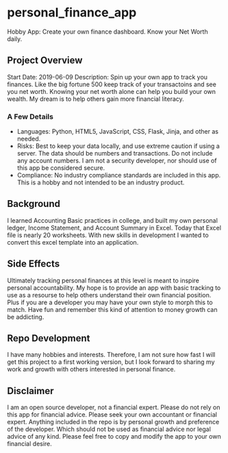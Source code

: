 # personal_finance_app
Hobby App:  Create your own finance dashboard.  Know your Net Worth daily.

## Project Overview
Start Date: 2019-06-09
Description:  Spin up your own app to track you finances.  Like the big fortune 500 keep track of your transactoins and see you net worth.  Knowing your net worth alone can help you build your own wealth.  My dream is to help others gain more financial literacy.

### A Few Details
- Languages:  Python, HTML5, JavaScript, CSS, Flask, Jinja, and other as needed.
- Risks:  Best to keep your data locally, and use extreme caution if using a server.  The data should be numbers and transactions.  Do not include any account numbers.  I am not a security developer, nor should use of this app be considered secure.
- Compliance: No industry compliance standards are included in this app.  This is a hobby and not intended to be an industry product.

## Background
I learned Accounting Basic practices in college, and built my own personal ledger, Income Statement, and Account Summary in Excel.  Today that Excel file is nearly 20 worksheets.  With new skills in development I wanted to convert this excel template into an application.  

## Side Effects
Ultimately tracking personal finances at this level is meant to inspire personal accountability.  My hope is to provide an app with basic tracking to use as a resourse to help others understand their own financial position.  Plus if you are a developer you may have your own style to morph this to match.  Have fun and remember this kind of attention to money growth can be addicting.

## Repo Development
I have many hobbies and interests.  Therefore, I am not sure how fast I will get this project to a first working version, but I look forward to sharing my work and growth with others interested in personal finance.

## Disclaimer
I am an open source developer, not a financial expert.  Please do not rely on this app for financial advice.  Please seek your own accountant or financial expert.  Anything included in the repo is by personal growth and preference of the developer.  Which should not be used as financial advice nor legal advice of any kind.  Please feel free to copy and modify the app to your own financial desire.

